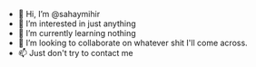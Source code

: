 - 👋 Hi, I’m @sahaymihir
- 👀 I’m interested in just anything
- 🌱 I’m currently learning nothing
- 💞️ I’m looking to collaborate on whatever shit I'll come across.
- 📫 Just don't try to contact me

<!---
sahaymihir/sahaymihir is a ✨ special ✨ repository because its `README.md` (this file) appears on your GitHub profile.
You can click the Preview link to take a look at your changes.
--->
